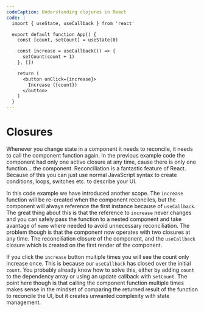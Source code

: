 ```yaml
---
codeCaption: Understanding clojures in React
code: |
  import { useState, useCallback } from 'react'

  export default function App() {
    const [count, setCount] = useState(0)

    const increase = useCallback(() => {
      setCount(count + 1)
    }, [])

    return (
      <button onClick={increase}>
        Increase ({count})
      </button>
    )
  }
---
```


# Closures

Whenever you change state in a component it needs to reconcile, it needs to call the component function again. In the previous example code the component had only one active closure at any time, cause there is only one function... the component. Reconciliation is a fantastic feature of React. Because of this you can just use normal JavaScript syntax to create conditions, loops, switches etc. to describe your UI.

In this code example we have introduced another scope. The `increase` function will be re-created when the component reconciles, but the component will always reference the first instance because of `useCallback`. The great thing about this is that the reference to `increase` never changes and you can safely pass the function to a nested component and take avantage of `memo` where needed to avoid unnecessary reconciliation. The problem though is that the component now operates with two closures at any time. The reconciliation closure of the component, and the `useCallback` closure which is created on the first render of the component.



<ClientOnly>
 <Playground />
</ClientOnly>

If you click the `increase` button multiple times you will see the count only increase once. This is because our `useCallback` has closed over the initial `count`. You probably already know how to solve this, either by adding `count` to the dependency array or using an update callback with `setCount`. The point here though is that calling the component function multiple times makes sense in the mindset of comparing the returned result of the function to reconcile the UI, but it creates unwanted complexity with state management.


